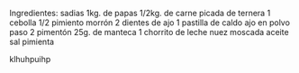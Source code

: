 Ingredientes:
sadias
1kg. de papas
1/2kg. de carne picada de ternera
1 cebolla
1/2 pimiento morrón
2 dientes de ajo
1 pastilla de caldo
ajo en polvo
paso 2
pimentón
25g. de manteca
1 chorrito de leche
nuez moscada
aceite
sal
pimienta

klhuhpuihp
